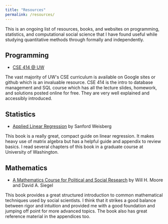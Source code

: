 ```yaml
---
title: "Resources"
permalink: /resources/
---
```


This is an ongoing list of resources, books, and websites on programming, statistics, and computational social science that I have found useful while studying quantitative methods through formally and independently.

## Programming

-   [CSE 414 \@ UW](https://sites.google.com/cs.washington.edu/cse414-22au/)

The vast majority of UW's CSE curriculum is available on Google sites or github which is an invaluable resource. CSE 414 is the intro to database management and SQL course which has all the lecture slides, homework, and solutions posted online for free. They are very well explained and accessibly introduced.

## Statistics

-   [Applied Linear Regression](https://www.stat.purdue.edu/~qfsong/teaching/525/book/Weisberg-Applied-Linear-Regression-Wiley.pdf) by Sanford Weisberg

This book is a really great, compact guide on linear regression. It makes heavy use of matrix algebra but has a helpful guide and appendix to review basics. I read several chapters of this book in a graduate course at University of Washington.

## Mathematics

-   [A Mathematics Course for Political and Social Research](https://press.princeton.edu/books/paperback/9780691159171/a-mathematics-course-for-political-and-social-research) by Will H. Moore and David A. Siegel

This book provides a great structured introduction to common mathematical techniques used by social scientists. I think that it strikes a good balance between rigor and intuition and provided me with a good foundation and jumping off point for more advanced topics. The book also has great reference material in the appendices too.
